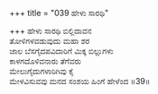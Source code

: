 +++
title = "039 ಹೇಳು ಸಾರಥಿ"

+++
ಹೇಳು ಸಾರಥಿ ಬಿಲ್ಲಿದಾವನ  
ತೋಳಿಗಳವಡುವುದು ಮಹಾ ಶರ  
ಜಾಲ ಬೆಸಗೈದಪವಿದಾರಿಗೆ ಮಿಕ್ಕ ಬಿಲ್ಲುಗಳು  
ಕಾಳಗದೊಳಿವನಾರು ತೆಗೆವರು  
ಮೇಲುಗೈದುಗಳಾರಿಗಿವು ಕೈ  
ಮೇಳವಿಸುವವು ಮನದ ಸಂಶಯ ಹಿಂಗೆ ಹೇಳೆಂದ     ॥39॥